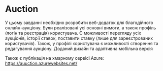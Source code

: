 # Auction

У цьому завданні необхідно розробити веб-додаток для благодійного онлайн-аукціону. Були реалізовані усі основні вимоги, а також профіль (логін та реєстрація) користувача. Є можливості перегляду усіх аукціонів, історії ставок, поставити ставку (лише для зареєстрованих користувачів). Також, у профілі користувача є можливості створення та редагування аукціону. Доданий дизайн та адаптивна мобільна версія

Також є публікація на хмарному сервісі Azure: https://auuction.azurewebsites.net/
